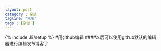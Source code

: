 ```yaml
---
layout: post
category : 杂谈
tagline: "吼吼"
tags : [杂谈 ]
---
```

{% include JB/setup %}
#用github编辑
####以后可以使用github默认的编辑器进行编辑发布博客了

